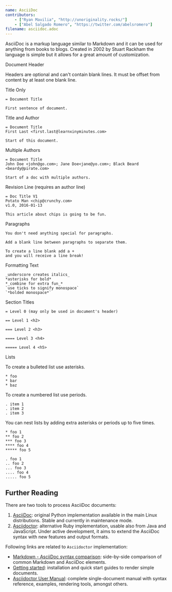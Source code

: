 ```yaml
---
name: AsciiDoc
contributors:
    - ["Ryan Mavilia", "http://unoriginality.rocks/"]
    - ["Abel Salgado Romero", "https://twitter.com/abelsromero"]
filename: asciidoc.adoc
---
```


AsciiDoc is a markup language similar to Markdown and it can be used for anything from books to blogs. Created in 2002 by Stuart Rackham the language is simple but it allows for a great amount of customization.

Document Header

Headers are optional and can't contain blank lines. It must be offset from content by at least one blank line.

Title Only

```
= Document Title

First sentence of document.
```

Title and Author

```
= Document Title
First Last <first.last@learnxinyminutes.com>

Start of this document.
```

Multiple Authors

```
= Document Title
John Doe <john@go.com>; Jane Doe<jane@yo.com>; Black Beard <beardy@pirate.com>

Start of a doc with multiple authors.
```

Revision Line (requires an author line)

```
= Doc Title V1
Potato Man <chip@crunchy.com>
v1.0, 2016-01-13

This article about chips is going to be fun.
```

Paragraphs

```
You don't need anything special for paragraphs.

Add a blank line between paragraphs to separate them.

To create a line blank add a +
and you will receive a line break!
```

Formatting Text

```
_underscore creates italics_
*asterisks for bold*
*_combine for extra fun_*
`use ticks to signify monospace`
`*bolded monospace*`
```

Section Titles

```
= Level 0 (may only be used in document's header)

== Level 1 <h2>

=== Level 2 <h3>

==== Level 3 <h4>

===== Level 4 <h5>
```

Lists

To create a bulleted list use asterisks.

```
* foo
* bar
* baz
```

To create a numbered list use periods.

```
. item 1
. item 2
. item 3
```

You can nest lists by adding extra asterisks or periods up to five times.

```
* foo 1
** foo 2
*** foo 3
**** foo 4
***** foo 5

. foo 1
.. foo 2
... foo 3
.... foo 4
..... foo 5
```

## Further Reading

There are two tools to process AsciiDoc documents:

1. [AsciiDoc](http://asciidoc.org/): original Python implementation available in the main Linux distributions. Stable and currently in maintenance mode.
2. [Asciidoctor](http://asciidoctor.org/): alternative Ruby implementation, usable also from Java and JavaScript. Under active development, it aims to extend the AsciiDoc syntax with new features and output formats.

Following links are related to `Asciidoctor` implementation:

* [Markdown - AsciiDoc syntax comparison](http://asciidoctor.org/docs/user-manual/#comparison-by-example): side-by-side comparison of common Markdown and AsciiDoc elements.
* [Getting started](http://asciidoctor.org/docs/#get-started-with-asciidoctor): installation and quick start guides to render simple documents.
* [Asciidoctor User Manual](http://asciidoctor.org/docs/user-manual/): complete single-document manual with syntax reference, examples, rendering tools, amongst others.
